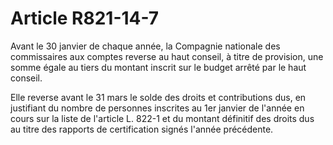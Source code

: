 # Article R821-14-7

Avant le 30 janvier de chaque année, la Compagnie nationale des commissaires aux comptes reverse au haut conseil, à titre de provision, une somme égale au tiers du montant inscrit sur le budget arrêté par le haut conseil.

Elle reverse avant le 31 mars le solde des droits et contributions dus, en justifiant du nombre de personnes inscrites au 1er janvier de l'année en cours sur la liste de l'article L. 822-1 et du montant définitif des droits dus au titre des rapports de certification signés l'année précédente.
